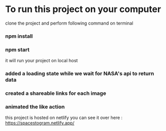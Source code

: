 # To run this project on your computer

clone the project and perform following command on terminal

### npm install


### npm start

it will run your project on local host


### added a loading state while we wait for NASA's api to return data
### created a shareable links for each image
### animated the like action


this project is hosted on netlify you can see it over here : https://spacestogram.netlify.app/
